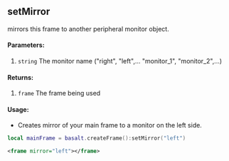 ## setMirror
mirrors this frame to another peripheral monitor object.

#### Parameters: 
1. `string` The monitor name ("right", "left",... "monitor_1", "monitor_2",...)

#### Returns:
1. `frame` The frame being used

#### Usage:
* Creates mirror of your main frame to a monitor on the left side.
```lua
local mainFrame = basalt.createFrame():setMirror("left")
```
```xml
<frame mirror="left"></frame>
```